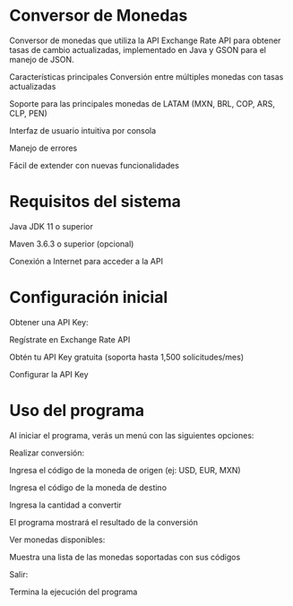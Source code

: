 # Conversor de Monedas
Conversor de monedas que utiliza la API Exchange Rate API para obtener tasas de cambio actualizadas, implementado en Java y GSON para el manejo de JSON.

Características principales
Conversión entre múltiples monedas con tasas actualizadas

Soporte para las principales monedas de LATAM (MXN, BRL, COP, ARS, CLP, PEN)

Interfaz de usuario intuitiva por consola

Manejo de errores

Fácil de extender con nuevas funcionalidades

# Requisitos del sistema
Java JDK 11 o superior

Maven 3.6.3 o superior (opcional)

Conexión a Internet para acceder a la API

# Configuración inicial
Obtener una API Key:

Regístrate en Exchange Rate API

Obtén tu API Key gratuita (soporta hasta 1,500 solicitudes/mes)

Configurar la API Key

# Uso del programa
Al iniciar el programa, verás un menú con las siguientes opciones:

Realizar conversión:

Ingresa el código de la moneda de origen (ej: USD, EUR, MXN)

Ingresa el código de la moneda de destino

Ingresa la cantidad a convertir

El programa mostrará el resultado de la conversión

Ver monedas disponibles:

Muestra una lista de las monedas soportadas con sus códigos

Salir:

Termina la ejecución del programa
